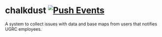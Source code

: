 # chalkdust [![Push Events](https://github.com/agrc/chalkdust/actions/workflows/push.yml/badge.svg)](https://github.com/agrc/chalkdust/actions/workflows/push.yml)

A system to collect issues with data and base maps from users that notifies UGRC employees.
